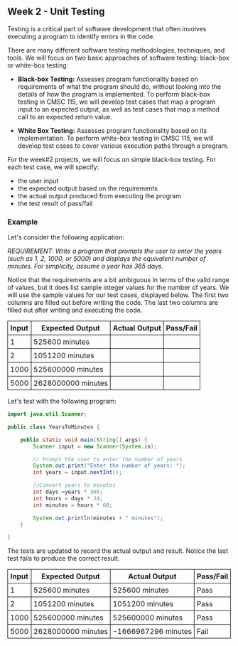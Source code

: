 ## Week 2 - Unit Testing

Testing is a critical part of software development that often involves executing a program to identify errors in the code.

There are many different software testing methodologies, techniques, and tools. We will focus on two basic approaches of software testing: black-box or white-box testing:

- **Black-box Testing:** Assesses program functionality based on requirements of what the program should do, without looking into the details of how the program is implemented. To perform black-box testing in CMSC 115, we will develop test cases that map a program input to an expected output, as well as test cases that map a method call to an expected return value.

- **White Box Testing:** Assesses program functionality based on its implementation. To perform white-box testing in CMSC 115, we will develop test cases to cover various execution paths through a program.

For the week#2 projects, we will focus on simple black-box testing. For each test case, we will specify:

- the user input
- the expected output based on the requirements
- the actual output produced from executing the program
- the test result of pass/fail

### Example

Let's consider the following application:

_REQUIREMENT: Write a program that prompts the user to enter the years (such as 1, 2, 1000, or 5000) and displays the equivalent number of minutes. For simplicity, assume a year has 365 days._

Notice that the requirements are a bit ambiguous in terms of the valid range of values, but it does list sample integer values for the number of years. We will use the sample values for our test cases, displayed below. The first two columns are filled out before writing the code. The last two columns are filled out after writing and executing the code.

| Input | Expected Output    | Actual Output | Pass/Fail |
| ----- | ------------------ | ------------- | --------- |
| 1     | 525600 minutes     |               |           |
| 2     | 1051200 minutes    |               |           |
| 1000  | 525600000 minutes  |               |           |
| 5000  | 2628000000 minutes |               |           |

Let's test with the following program:

```java
import java.util.Scanner;

public class YearsToMinutes {

	public static void main(String[] args) {
		Scanner input = new Scanner(System.in);

		// Prompt the user to enter the number of years
		System.out.print("Enter the number of years: ");
		int years = input.nextInt();

		//Convert years to minutes
		int days =years * 365;
		int hours = days * 24;
		int minutes = hours * 60;

		System.out.println(minutes + " minutes");
	}

}
```

The tests are updated to record the actual output and result. Notice the last test fails to produce the correct result.

| Input | Expected Output    | Actual Output       | Pass/Fail |
| ----- | ------------------ | ------------------- | --------- |
| 1     | 525600 minutes     | 525600 minutes      | Pass      |
| 2     | 1051200 minutes    | 1051200 minutes     | Pass      |
| 1000  | 525600000 minutes  | 525600000 minutes   | Pass      |
| 5000  | 2628000000 minutes | -1666967296 minutes | Fail      |

<div class="hideme">
blah blah
<style>
th,td { border: 1px solid black; padding: 5px; }
table {border-collapse: collapse }
.hideme {color: pink; display: none;}
</style>
</div>
